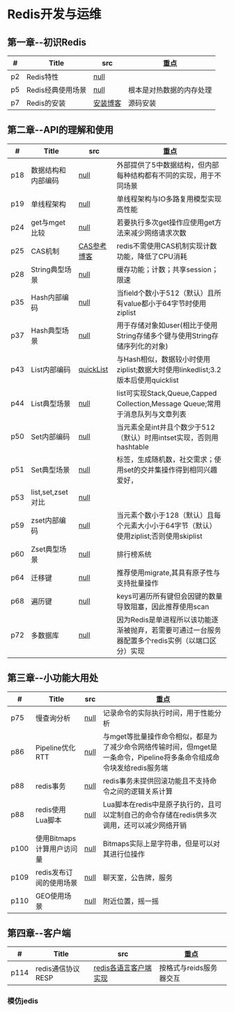 # Redis开发与运维

## 第一章--初识Redis
|  #  |      Title     |   src   |  重点                
|-----|----------------|---------------|-------------
|p2|Redis特性|[null](https://www.baidu.com)|
|p5|Redis经典使用场景|[null](https://www.baidu.com)|根本是对热数据的内存处理
|p7|Redis的安装|[安装博客](https://i.cnblogs.com/EditPosts.aspx?postid=9050938)|源码安装


## 第二章--API的理解和使用
|  #  |      Title     |   src   |  重点                
|-----|----------------|---------------|-------------
|p18|数据结构和内部编码|[null](https://www.baidu.com)|外部提供了5中数据结构，但内部每种结构都有不同的实现，用于不同场景
|p19|单线程架构|[null](https://www.baidu.com)|单线程架构与IO多路复用模型实现高性能
|p24|get与mget比较|[null](https://www.baidu.com)|若要执行多次get操作应使用get方法来减少网络请求次数
|p25|CAS机制|[CAS参考博客](https://www.cnblogs.com/myopensource/p/8177074.html)|redis不需使用CAS机制实现计数功能，降低了CPU消耗
|p28|String典型场景|[null](https://www.baidu.com)|缓存功能；计数；共享session；限速
|p35|Hash内部编码|[null](https://www.baidu.com)|当field个数小于512（默认）且所有value都小于64字节时使用ziplist
|p37|Hash典型场景|[null](https://www.baidu.com)|用于存储对象如user(相比于使用String存储多个键与使用String存储序列化的对象)
|p43|List内部编码|[quickList](https://matt.sh/redis-quicklist)|与Hash相似，数据较小时使用ziplist;数据大时使用linkedlist;3.2版本后使用quicklist
|p44|List典型场景|[null](https://www.baidu.com)|list可实现Stack,Queue,Capped Collection,Message Queue;常用于消息队列与文章列表
|p50|Set内部编码|[null](https://www.baidu.com)|当元素全是int并且个数少于512（默认）时用intset实现，否则用hashtable
|p51|Set典型场景|[null](https://www.baidu.com)|标签，生成随机数，社交需求；使用set的交并集操作得到相同兴趣爱好，
|p53|list,set,zset对比|[null](https://www.baidu.com)|
|p59|zset内部编码|[null](https://www.baidu.com)|当元素个数小于128（默认）且每个元素大小小于64字节（默认）使用ziplist;否则使用skiplist
|p60|Zset典型场景|[null](https://www.baidu.com)|排行榜系统
|p64|迁移键|[null](https://www.baidu.com)|推荐使用migrate,其具有原子性与支持批量操作
|p68|遍历键|[null](https://www.baidu.com)|keys可遍历所有键但会因键的数量导致阻塞，因此推荐使用scan
|p72|多数据库|[null](https://www.baidu.com)|因为Redis是单进程所以该功能逐渐被抛弃，若需要可通过一台服务器配置多个redis实例（以端口区分）实现

## 第三章--小功能大用处
|  #  |      Title     |   src   |  重点                
|-----|----------------|---------------|-------------
|p75|慢查询分析|[null](https://www.baidu.com)|记录命令的实际执行时间，用于性能分析
|p86|Pipeline优化RTT|[null](https://www.baidu.com)|与mget等批量操作命令相似，都是为了减少命令网络传输时间，但mget是一条命令，Pipeline将多条命令组成命令块发给redis服务端
|p88|redis事务|[null](https://www.baidu.com)|redis事务未提供回滚功能且不支持命令之间的逻辑关系计算
|p88|redis使用Lua脚本|[null](https://www.baidu.com)|Lua脚本在redis中是原子执行的，且可以定制自己的命令存储在redis供多次调用，还可以减少网络开销
|p100|使用Bitmaps计算用户访问量|[null](https://www.baidu.com)|Bitmaps实际上是字符串，但是可以对其进行位操作
|p109|redis发布订阅的使用场景|[null](https://www.baidu.com)|聊天室，公告牌，服务
|p110|GEO使用场景|[null](https://www.baidu.com)|附近位置，摇一摇


## 第四章--客户端
|  #  |      Title     |   src   |  重点                
|-----|----------------|---------------|-------------
|p114|redis通信协议RESP|[redis各语言客户端实现](http://redis.io/clients)|按格式与reids服务器交互






### 模仿jedis




